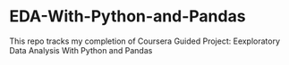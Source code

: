 # EDA-With-Python-and-Pandas
This repo tracks my completion of Coursera Guided Project: Eexploratory Data Analysis With Python and Pandas
